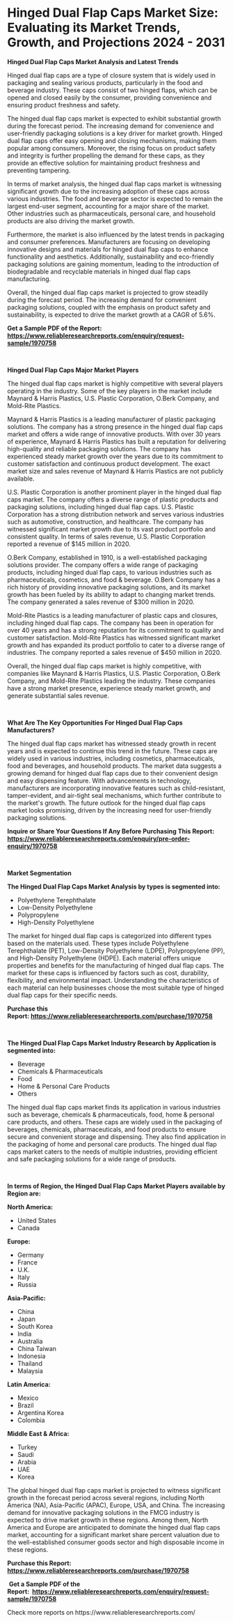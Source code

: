 <p><h1>Hinged Dual Flap Caps Market Size: Evaluating its Market Trends, Growth, and Projections 2024 - 2031</h1></p><p><strong>Hinged Dual Flap Caps Market Analysis and Latest Trends</strong></p>
<p><p>Hinged dual flap caps are a type of closure system that is widely used in packaging and sealing various products, particularly in the food and beverage industry. These caps consist of two hinged flaps, which can be opened and closed easily by the consumer, providing convenience and ensuring product freshness and safety.</p><p>The hinged dual flap caps market is expected to exhibit substantial growth during the forecast period. The increasing demand for convenience and user-friendly packaging solutions is a key driver for market growth. Hinged dual flap caps offer easy opening and closing mechanisms, making them popular among consumers. Moreover, the rising focus on product safety and integrity is further propelling the demand for these caps, as they provide an effective solution for maintaining product freshness and preventing tampering.</p><p>In terms of market analysis, the hinged dual flap caps market is witnessing significant growth due to the increasing adoption of these caps across various industries. The food and beverage sector is expected to remain the largest end-user segment, accounting for a major share of the market. Other industries such as pharmaceuticals, personal care, and household products are also driving the market growth.</p><p>Furthermore, the market is also influenced by the latest trends in packaging and consumer preferences. Manufacturers are focusing on developing innovative designs and materials for hinged dual flap caps to enhance functionality and aesthetics. Additionally, sustainability and eco-friendly packaging solutions are gaining momentum, leading to the introduction of biodegradable and recyclable materials in hinged dual flap caps manufacturing.</p><p>Overall, the hinged dual flap caps market is projected to grow steadily during the forecast period. The increasing demand for convenient packaging solutions, coupled with the emphasis on product safety and sustainability, is expected to drive the market growth at a CAGR of 5.6%.</p></p>
<p><strong>Get a Sample PDF of the Report:&nbsp; <a href="https://www.reliableresearchreports.com/enquiry/request-sample/1970758">https://www.reliableresearchreports.com/enquiry/request-sample/1970758</a></strong></p>
<p>&nbsp;</p>
<p><strong>Hinged Dual Flap Caps Major Market Players</strong></p>
<p><p>The hinged dual flap caps market is highly competitive with several players operating in the industry. Some of the key players in the market include Maynard & Harris Plastics, U.S. Plastic Corporation, O.Berk Company, and Mold-Rite Plastics. </p><p>Maynard & Harris Plastics is a leading manufacturer of plastic packaging solutions. The company has a strong presence in the hinged dual flap caps market and offers a wide range of innovative products. With over 30 years of experience, Maynard & Harris Plastics has built a reputation for delivering high-quality and reliable packaging solutions. The company has experienced steady market growth over the years due to its commitment to customer satisfaction and continuous product development. The exact market size and sales revenue of Maynard & Harris Plastics are not publicly available.</p><p>U.S. Plastic Corporation is another prominent player in the hinged dual flap caps market. The company offers a diverse range of plastic products and packaging solutions, including hinged dual flap caps. U.S. Plastic Corporation has a strong distribution network and serves various industries such as automotive, construction, and healthcare. The company has witnessed significant market growth due to its vast product portfolio and consistent quality. In terms of sales revenue, U.S. Plastic Corporation reported a revenue of $145 million in 2020.</p><p>O.Berk Company, established in 1910, is a well-established packaging solutions provider. The company offers a wide range of packaging products, including hinged dual flap caps, to various industries such as pharmaceuticals, cosmetics, and food & beverage. O.Berk Company has a rich history of providing innovative packaging solutions, and its market growth has been fueled by its ability to adapt to changing market trends. The company generated a sales revenue of $300 million in 2020.</p><p>Mold-Rite Plastics is a leading manufacturer of plastic caps and closures, including hinged dual flap caps. The company has been in operation for over 40 years and has a strong reputation for its commitment to quality and customer satisfaction. Mold-Rite Plastics has witnessed significant market growth and has expanded its product portfolio to cater to a diverse range of industries. The company reported a sales revenue of $450 million in 2020.</p><p>Overall, the hinged dual flap caps market is highly competitive, with companies like Maynard & Harris Plastics, U.S. Plastic Corporation, O.Berk Company, and Mold-Rite Plastics leading the industry. These companies have a strong market presence, experience steady market growth, and generate substantial sales revenue.</p></p>
<p>&nbsp;</p>
<p><strong>What Are The Key Opportunities For Hinged Dual Flap Caps Manufacturers?</strong></p>
<p><p>The hinged dual flap caps market has witnessed steady growth in recent years and is expected to continue this trend in the future. These caps are widely used in various industries, including cosmetics, pharmaceuticals, food and beverages, and household products. The market data suggests a growing demand for hinged dual flap caps due to their convenient design and easy dispensing feature. With advancements in technology, manufacturers are incorporating innovative features such as child-resistant, tamper-evident, and air-tight seal mechanisms, which further contribute to the market's growth. The future outlook for the hinged dual flap caps market looks promising, driven by the increasing need for user-friendly packaging solutions.</p></p>
<p><strong>Inquire or Share Your Questions If Any Before Purchasing This Report: <a href="https://www.reliableresearchreports.com/enquiry/pre-order-enquiry/1970758">https://www.reliableresearchreports.com/enquiry/pre-order-enquiry/1970758</a></strong></p>
<p>&nbsp;</p>
<p><strong>Market Segmentation</strong></p>
<p><strong>The Hinged Dual Flap Caps Market Analysis by types is segmented into:</strong></p>
<p><ul><li>Polyethylene Terephthalate</li><li>Low-Density Polyethylene</li><li>Polypropylene</li><li>High-Density Polyethylene</li></ul></p>
<p><p>The market for hinged dual flap caps is categorized into different types based on the materials used. These types include Polyethylene Terephthalate (PET), Low-Density Polyethylene (LDPE), Polypropylene (PP), and High-Density Polyethylene (HDPE). Each material offers unique properties and benefits for the manufacturing of hinged dual flap caps. The market for these caps is influenced by factors such as cost, durability, flexibility, and environmental impact. Understanding the characteristics of each material can help businesses choose the most suitable type of hinged dual flap caps for their specific needs.</p></p>
<p><strong>Purchase this Report:&nbsp;<a href="https://www.reliableresearchreports.com/purchase/1970758">https://www.reliableresearchreports.com/purchase/1970758</a></strong></p>
<p>&nbsp;</p>
<p><strong>The Hinged Dual Flap Caps Market Industry Research by Application is segmented into:</strong></p>
<p><ul><li>Beverage</li><li>Chemicals & Pharmaceuticals</li><li>Food</li><li>Home & Personal Care Products</li><li>Others</li></ul></p>
<p><p>The hinged dual flap caps market finds its application in various industries such as beverage, chemicals & pharmaceuticals, food, home & personal care products, and others. These caps are widely used in the packaging of beverages, chemicals, pharmaceuticals, and food products to ensure secure and convenient storage and dispensing. They also find application in the packaging of home and personal care products. The hinged dual flap caps market caters to the needs of multiple industries, providing efficient and safe packaging solutions for a wide range of products.</p></p>
<p>&nbsp;</p>
<p><strong>In terms of Region, the Hinged Dual Flap Caps Market Players available by Region are:</strong></p>
<p>
    <p> <strong> North America: </strong>
        <ul>
            <li>United States</li>
            <li>Canada</li>
        </ul>
        </p> 
    <p> <strong> Europe: </strong>
        <ul>
            <li>Germany</li>
            <li>France</li>
            <li>U.K.</li>
            <li>Italy</li>
            <li>Russia</li>
        </ul>
        </p> 
    <p> <strong> Asia-Pacific: </strong>
        <ul>
            <li>China</li>
            <li>Japan</li>
            <li>South Korea</li>
            <li>India</li>
            <li>Australia</li>
            <li>China Taiwan</li>
            <li>Indonesia</li>
            <li>Thailand</li>
            <li>Malaysia</li>
        </ul>
        </p> 
    <p> <strong> Latin America: </strong>
        <ul>
            <li>Mexico</li>
            <li>Brazil</li>
            <li>Argentina Korea</li>
            <li>Colombia</li>
        </ul>
        </p> 
    <p> <strong> Middle East & Africa: </strong>
        <ul>
            <li>Turkey</li>
            <li>Saudi</li>
            <li>Arabia</li>
            <li>UAE</li>
            <li>Korea</li>
        </ul>
    </p>
    </p>
<p><p>The global hinged dual flap caps market is projected to witness significant growth in the forecast period across several regions, including North America (NA), Asia-Pacific (APAC), Europe, USA, and China. The increasing demand for innovative packaging solutions in the FMCG industry is expected to drive market growth in these regions. Among them, North America and Europe are anticipated to dominate the hinged dual flap caps market, accounting for a significant market share percent valuation due to the well-established consumer goods sector and high disposable income in these regions.</p></p>
<p><strong>Purchase this Report: <a href="https://www.reliableresearchreports.com/purchase/1970758">https://www.reliableresearchreports.com/purchase/1970758</a></strong></p>
<p>&nbsp;<strong>Get a Sample PDF of the Report:&nbsp;&nbsp;<a href="https://www.reliableresearchreports.com/enquiry/request-sample/1970758">https://www.reliableresearchreports.com/enquiry/request-sample/1970758</a></strong></p>
<p><strong></strong></p>
<p>Check more reports on https://www.reliableresearchreports.com/</p>